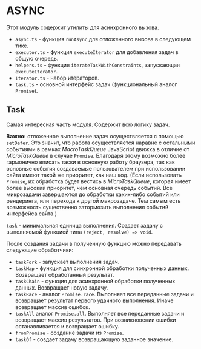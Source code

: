# ASYNC

Этот модуль содержит утилиты для асинхронного вызова.
* `async.ts` - функция `runAsync` для отложенного вызова в следующем тике.
* `executor.ts` - функция `executeIterator` для добавления задач в общую очередь.
* `helpers.ts` - функция `iterateTaskWithConstraints`, запускающая `executeIterator`.
* `iterator.ts` - набор итераторов.
* `task.ts` - основной интерфейс задач (функциональный аналог `Promise`).

## Task
Самая интересная часть модуля. Содержит всю логику задач.

**Важно:** отложенное выполнение задач осуществляется с помощью `setDefer`. Это значит, что работа осуществляется наравне с остальными событиями в рамках *MacroTaskQueue* JavaScript движка в отличие от *MicroTaskQueue* в случае `Promise`. Благодаря этому возможно более гармонично вписать таски в основную работу браузера, так как основные события создаваемые пользователем при использовании сайта имеют такой же приоритет, как наш код. (Если использовать `Promise`, их обработка будет вестись в *MicroTaskQueue*, которая имеет более высокий приоритет, чем основная очередь событий. Все микрозадачи завершаются до обработки каких-либо событий или рендеринга, или перехода к другой макрозадаче. Тем самым есть возможность существенно затормозить выполнения событий интерфейса сайта.)

`task` - минимальная единица выполнения. Создает задачу c выполняемой функцией типа `(reject, resolve) => void`.

После создания задачи в полученную функцию можно передавать следующие обработчики:
* `taskFork` - запускает выполнения задач.
* `taskMap` - функция для синхронной обработки полученных данных. Возвращает обработанный результат.
* `taskChain` - функция для асинхронной обработки полученных данных. Возвращает новую задачу.
* `taskRace` - аналог `Promise.race`. Выполняет все переданные задачи и возвращает результат первого удачного выполнения. Иначе возвращает массив ошибок.
* `taskAll` аналог `Promise.all`. Выполняет все переданные задачи и возвращает массив результатов. При возникновении ошибки останавливается и возвращает ошибку.
* `fromPromise` - создание задачи из `Promise`.
* `taskOf` - создает задачу возвращающую заданное значение.
